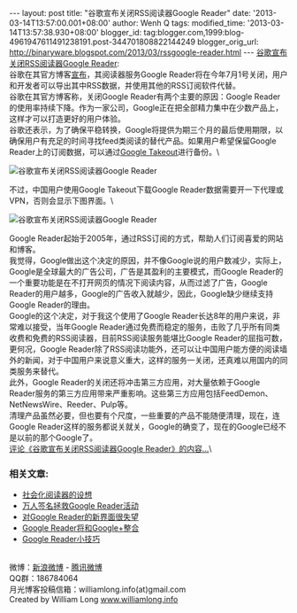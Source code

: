 --- layout: post title: "谷歌宣布关闭RSS阅读器Google Reader" date:
'2013-03-14T13:57:00.001+08:00' author: Wenh Q tags: modified\_time:
'2013-03-14T13:57:38.930+08:00' blogger\_id:
tag:blogger.com,1999:blog-4961947611491238191.post-344701808822144249
blogger\_orig\_url:
http://binaryware.blogspot.com/2013/03/rssgoogle-reader.html ---
[谷歌宣布关闭RSS阅读器Google
Reader](http://www.williamlong.info/archives/3405.html): \
谷歌在其官方博客[宣布](http://googlereader.blogspot.com/2013/03/powering-down-google-reader.html)，其阅读器服务Google
Reader将在今年7月1号关闭，用户和开发者可以导出其中RSS数据，并使用其他的RSS订阅软件代替。\
谷歌在其官方博客称，关闭Google Reader有两个主要的原因：Google
Reader的使用率持续下降。作为一家公司，Google正在把全部精力集中在少数产品上，这样才可以打造更好的用户体验。\
谷歌还表示，为了确保平稳转换，Google将提供为期三个月的最后使用期限，以确保用户有充足的时间寻找feed类阅读的替代产品。如果用户希望保留Google
Reader上的订阅数据，可以通过[Google
Takeout](https://www.google.com/takeout/?pli=1)进行备份。\

![谷歌宣布关闭RSS阅读器Google
Reader](http://download.williamlong.info/upload/3405_1.jpg)

不过，中国用户使用Google Takeout下载Google
Reader数据需要开一下代理或VPN，否则会显示下图界面。\

![谷歌宣布关闭RSS阅读器Google
Reader](http://download.williamlong.info/upload/3405_2.jpg)

Google
Reader起始于2005年，通过RSS订阅的方式，帮助人们订阅喜爱的网站和博客。\
我觉得，Google做出这个决定的原因，并不像Google说的用户数减少，实际上，Google是全球最大的广告公司，广告是其盈利的主要模式，而Google
Reader的一个重要功能是在不打开网页的情况下阅读内容，从而过滤了广告，Google
Reader的用户越多，Google的广告收入就越少，因此，Google缺少继续支持Google
Reader的理由。\
Google的这个决定，对于我这个使用了Google
Reader长达8年的用户来说，非常难以接受，当年Google
Reader通过免费而稳定的服务，击败了几乎所有同类收费和免费的RSS阅读器，目前RSS阅读服务能堪比Google
Reader的屈指可数，更何况，Google
Reader除了RSS阅读功能外，还可以让中国用户能方便的阅读墙外的新闻，对于中国用户来说意义重大，这样的服务一关闭，还真难以用国内的同类服务来替代。\
此外，Google Reader的关闭还将冲击第三方应用，对大量依赖于Google
Reader服务的第三方应用带来严重影响。这些第三方应用包括FeedDemon、NetNewsWire、Reeder、Pulp等。\
清理产品虽然必要，但也要有个尺度，一些重要的产品不能随便清理，现在，连Google
Reader这样的服务都说关就关，Google的确变了，现在的Google已经不是以前的那个Google了。\
[评论《谷歌宣布关闭RSS阅读器Google
Reader》的内容...](http://www.williamlong.info/archives/3405.html)\

### 相关文章:

-   [社会化阅读器的设想](http://www.williamlong.info/archives/3038.html)
-   [万人签名拯救Google
    Reader活动](http://www.williamlong.info/archives/2872.html)
-   [对Google
    Reader的新界面很失望](http://www.williamlong.info/archives/2871.html)
-   [Google
    Reader将和Google+整合](http://www.williamlong.info/archives/2855.html)
-   [Google
    Reader小技巧](http://www.williamlong.info/archives/2323.html)

\
微博：[新浪微博](http://weibo.com/williamlong) -
[腾讯微博](http://t.qq.com/williamlong) \
QQ群：186784064\
月光博客投稿信箱：williamlong.info(at)gmail.com\
Created by William Long www.williamlong.info
